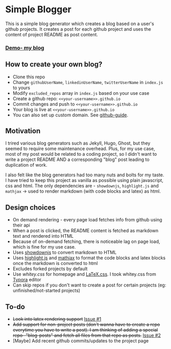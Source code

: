 # Simple Blogger

This is a simple blog generator which creates a blog based on a user's github projects. It creates a post for each github project and uses the content of project README as post content.

### [Demo- my blog](https://vksah32.github.io)

## How to create your own blog?

- Clone this repo
- Change `githubUserName`, `linkedinUserName`, `twitterUserName` in `index.js` to yours 
- Modify `excluded_repos` array in `index.js` based on your use case
- Create a github repo: `<<your-username>>.github.io`
- Commit changes and push to  `<<your-username>>.github.io`
- Your blog is live at `<<your-username>>.github.io`
- You can also set up custom domain. See [github-guide](https://help.github.com/en/github/working-with-github-pages/configuring-a-custom-domain-for-your-github-pages-site).


## Motivation

I trired various blog generators such as Jekyll, Hugo, Ghost, but they seemed to require some maintenance overhead. Plus, for my use case, most of my post would be related to a coding project, so
I didn't want to write a project README  AND a corresponding "blog" post leading to duplication of work.

I also felt like the blog generators had too many nuts and bolts for my taste. I have tried to keep this project as vanilla as possible using plain javascript, css and html. The only dependencies are - `showdownjs`, `highlight.js` and `mathjax` -> used to render markdown (with code blocks and latex) as html.

## Design choices

- On demand rendering - every page load fetches info from github using their api
- When a post is clicked, the README content is fetched as markdown text and rendered into HTML
- Because of on-demand fetching, there is noticeable lag on page load, which is fine for my use case.
- Uses [showdownjs](https://github.com/showdownjs/showdown) to convert markdown to HTML
- Uses [highlight.js](https://highlightjs.org/) and [mathjax](https://www.mathjax.org/) to format the code blocks and latex blocks once the markdown is converted to html
- Excludes forked projects by default
- Use *whitey.css* for homepage and [LaTeX.css](https://latex.now.sh/). I took whitey.css from [Typora](https://typora.io/) editor 
- Can skip repos if you don't want to create a post for certain projects (eg: unfinished/not-started projects)

## To-do
- ~~Look into latex rendering support~~ [Issue #1](https://github.com/vksah32/simple-blogger/issues/1)
- ~~Add support for non-project posts (don't wanna have to create a repo everytime you have to write a post). I am thinking of adding a special repo- "blog-posts" and fetch all files from that repo as posts.~~ [Issue #2](https://github.com/vksah32/simple-blogger/issues/2)
- [Maybe] Add recent github commits/updates to the project page




